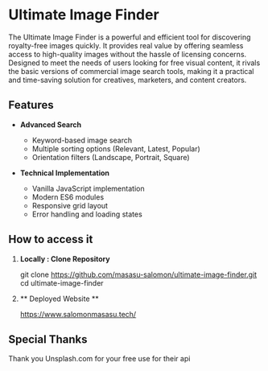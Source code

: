 # Ultimate Image Finder

The Ultimate Image Finder is a powerful and efficient tool for discovering royalty-free images quickly. It provides real value by offering seamless access to high-quality images without the hassle of licensing concerns. Designed to meet the needs of users looking for free visual content, it rivals the basic versions of commercial image search tools, making it a practical and time-saving solution for creatives, marketers, and content creators.



## Features

- **Advanced Search**
  - Keyword-based image search
  - Multiple sorting options (Relevant, Latest, Popular)
  - Orientation filters (Landscape, Portrait, Square)
 
- **Technical Implementation**
  - Vanilla JavaScript implementation
  - Modern ES6 modules
  - Responsive grid layout
  - Error handling and loading states

## How to access it 

1. **Locally : Clone Repository**

   git clone https://github.com/masasu-salomon/ultimate-image-finder.git
   cd ultimate-image-finder

2. ** Deployed Website **
   
   https://www.salomonmasasu.tech/

## Special Thanks

Thank you Unsplash.com for your free use for their api

